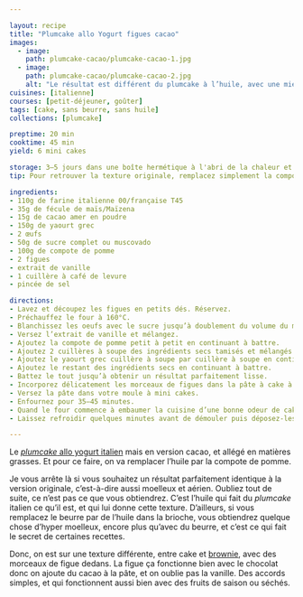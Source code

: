 ```yaml
---

layout: recipe
title: "Plumcake allo Yogurt figues cacao"
images:
  - image:
    path: plumcake-cacao/plumcake-cacao-1.jpg
  - image:
    path: plumcake-cacao/plumcake-cacao-2.jpg
    alt: "Le résultat est différent du plumcake à l’huile, avec une mie beaucoup moins aérienne. En contrepartie, les cakes se tiennent mieux avec les morceaux de figue."
cuisines: [italienne]
courses: [petit-déjeuner, goûter]
tags: [cake, sans beurre, sans huile]
collections: [plumcake]

preptime: 20 min
cooktime: 45 min
yield: 6 mini cakes

storage: 3–5 jours dans une boîte hermétique à l'abri de la chaleur et de la lumière, 2–3 mois au congélateur.
tip: Pour retrouver la texture originale, remplacez simplement la compote de pomme par 8cl d’huile neutre. Pour quelque chose de plus <i lang="en">fancy</i>, mélangez 6cl d’huile neutre avec 2cl d’huile d’olive, qui apportera une petite note subtile à la dégustation, cf. <a href="dino-plumcake.html">le <i lang="en">plumcake</i> en version dinosaure</a>.

ingredients:
- 110g de farine italienne 00/française T45
- 35g de fécule de maïs/Maïzena
- 15g de cacao amer en poudre
- 150g de yaourt grec
- 2 œufs
- 50g de sucre complet ou muscovado
- 100g de compote de pomme
- 2 figues
- extrait de vanille
- 1 cuillère à café de levure 
- pincée de sel 

directions:
- Lavez et découpez les figues en petits dés. Réservez.
- Préchauffez le four à 160°C.
- Blanchissez les oeufs avec le sucre jusqu’à doublement du volume du mélange. 
- Versez l’extrait de vanille et mélangez.
- Ajoutez la compote de pomme petit à petit en continuant à battre. 
- Ajoutez 2 cuillères à soupe des ingrédients secs tamisés et mélangés (farine, levure, cacao, levure, sel) en continuant à battre. 
- Ajoutez le yaourt grec cuillère à soupe par cuillère à soupe en continuant à battre. 
- Ajoutez le restant des ingrédients secs en continuant à battre. 
- Battez le tout jusqu’à obtenir un résultat parfaitement lisse.
- Incorporez délicatement les morceaux de figues dans la pâte à cake à l’aide d’une maryse.
- Versez la pâte dans votre moule à mini cakes.
- Enfournez pour 35–45 minutes. 
- Quand le four commence à embaumer la cuisine d’une bonne odeur de cake et que les plumcakes ont bien craqué sur le dessus, tenez-vous prêt. Quand les bords se sont tout juste détachés du moule, c’est le signal qu’on doit les sortir du four.
- Laissez refroidir quelques minutes avant de démouler puis déposez-les sur une grille.

---
```


Le [<i lang="en">plumcake</i> allo yogurt italien](plumcake-allo-yogurt.html) mais en version cacao, et allégé en matières grasses. Et pour ce faire, on va remplacer l’huile par la compote de pomme.

Je vous arrête là si vous souhaitez un résultat parfaitement identique à la version originale, c’est-à-dire aussi moelleux et aérien. Oubliez tout de suite, ce n’est pas ce que vous obtiendrez. C’est l’huile qui fait du <i lang="en">plumcake</i> italien ce qu’il est, et qui lui donne cette texture. D’ailleurs, si vous remplacez le beurre par de l’huile dans la brioche, vous obtiendrez quelque chose d’hyper moelleux, encore plus qu’avec du beurre, et c’est ce qui fait le secret de certaines recettes.

Donc, on est sur une texture différente, entre cake et [brownie](banana-brownies.html), avec des morceaux de figue dedans. La figue ça fonctionne bien avec le chocolat donc on ajoute du cacao à la pâte, et on oublie pas la vanille. Des accords simples, et qui fonctionnent aussi bien avec des fruits de saison ou séchés.